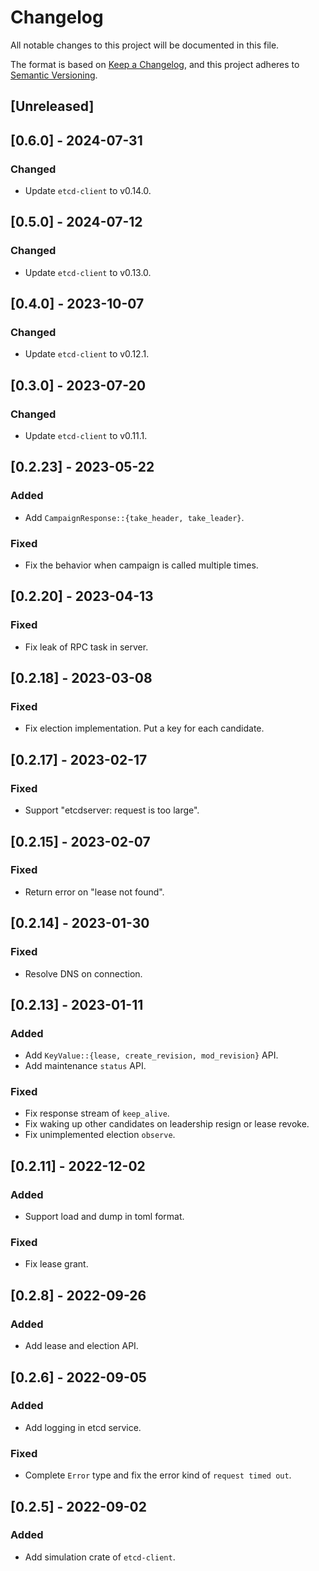 # Changelog
All notable changes to this project will be documented in this file.

The format is based on [Keep a Changelog](https://keepachangelog.com/en/1.0.0/),
and this project adheres to [Semantic Versioning](https://semver.org/spec/v2.0.0.html).

## [Unreleased]

## [0.6.0] - 2024-07-31

### Changed

- Update `etcd-client` to v0.14.0.

## [0.5.0] - 2024-07-12

### Changed

- Update `etcd-client` to v0.13.0.

## [0.4.0] - 2023-10-07

### Changed

- Update `etcd-client` to v0.12.1.

## [0.3.0] - 2023-07-20

### Changed

- Update `etcd-client` to v0.11.1.

## [0.2.23] - 2023-05-22

### Added

- Add `CampaignResponse::{take_header, take_leader}`.

### Fixed

- Fix the behavior when campaign is called multiple times.

## [0.2.20] - 2023-04-13

### Fixed

- Fix leak of RPC task in server.

## [0.2.18] - 2023-03-08

### Fixed

- Fix election implementation. Put a key for each candidate.

## [0.2.17] - 2023-02-17

### Fixed

- Support "etcdserver: request is too large".

## [0.2.15] - 2023-02-07

### Fixed

- Return error on "lease not found".

## [0.2.14] - 2023-01-30

### Fixed

- Resolve DNS on connection.

## [0.2.13] - 2023-01-11

### Added

- Add `KeyValue::{lease, create_revision, mod_revision}` API.
- Add maintenance `status` API.

### Fixed

- Fix response stream of `keep_alive`.
- Fix waking up other candidates on leadership resign or lease revoke.
- Fix unimplemented election `observe`.

## [0.2.11] - 2022-12-02

### Added

- Support load and dump in toml format.

### Fixed

- Fix lease grant.

## [0.2.8] - 2022-09-26

### Added

- Add lease and election API.

## [0.2.6] - 2022-09-05

### Added

- Add logging in etcd service.

### Fixed

- Complete `Error` type and fix the error kind of `request timed out`.

## [0.2.5] - 2022-09-02

### Added

- Add simulation crate of `etcd-client`.
